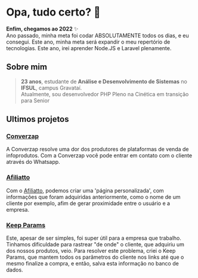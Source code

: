 # Opa, tudo certo? 👋


**Enfim, chegamos ao 2022** ✨ \
Ano passado, minha meta foi codar ABSOLUTAMENTE todos os dias, e eu consegui.
Este ano, minha meta será expandir o meu repertório de tecnologias.
Este ano, irei aprender Node.JS e Laravel plenamente.

## Sobre mim

  > **23 anos**, estudante de **Análise e Desenvolvimento de Sistemas** no **IFSUL**, campus Gravataí.\
  > Atualmente, sou desenvolvedor PHP Pleno na Cinética em transição para Senior
 
## Ultimos projetos

### [Converzap](https://converzap.com)
A Converzap resolve uma dor dos produtores de plataformas de venda de infoprodutos. Com a Converzap você pode entrar em contato com o cliente através do Whatsapp.

### [Afiliatto](https://github.com/curtinaz/afiliatto)
Com o [Afiliatto](https://github.com/curtinaz/afiliatto), podemos criar uma 'página personalizada', com informações que foram adquiridas anteriormente, como o nome de um cliente por exemplo, afim de gerar proximidade entre o usuário e a empresa.

### [Keep Params](https://github.com/curtinaz/keep-params)
Este, apesar de ser simples, foi super útil para a empresa que trabalho. Tinhamos dificuldade para rastrear "de onde" o cliente, que adquiriu um dos nossos produtos, veio. Para resolver este problema, criei o Keep Params, que mantem todos os parâmetros do cliente nos links até que o mesmo finalize a compra, e então, salva esta informação no banco de dados.
